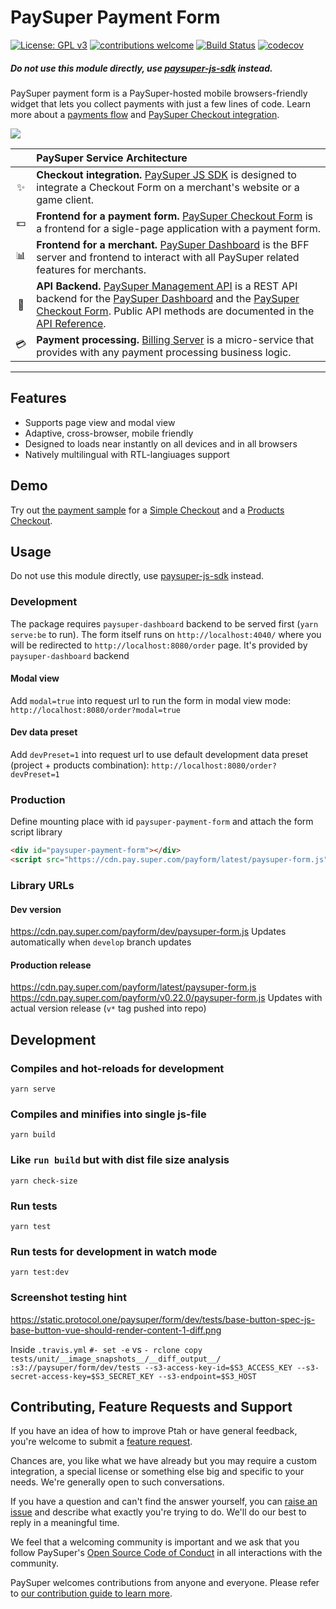 # PaySuper Payment Form

[![License: GPL v3](https://img.shields.io/badge/License-GPLv3-brightgreen.svg)](https://www.gnu.org/licenses/gpl-3.0) [![contributions welcome](https://img.shields.io/badge/contributions-welcome-brightgreen.svg?style=flat)](https://github.com/paysuper/paysuper-js-sdk/issues)
[![Build Status](https://api.travis-ci.org/paysuper/paysuper-payment-form.svg?branch=master)](https://travis-ci.org/paysuper/paysuper-payment-form)
[![codecov](https://codecov.io/gh/paysuper/paysuper-payment-form/branch/master/graph/badge.svg)](https://codecov.io/gh/paysuper/paysuper-payment-form)

##### Do not use this module directly, use [paysuper-js-sdk](https://github.com/paysuper/paysuper-js-sdk) instead. 

PaySuper payment form is a PaySuper-hosted mobile browsers-friendly widget that lets you collect payments with just a few lines of code. Learn more about a [payments flow](https://docs.pay.super.com/docs/payments/quick-start) and [PaySuper Checkout integration](https://docs.pay.super.com/docs/payments/sdk-integration).

![](https://docs.pay.super.com/images/chreckout-form.gif)

|   | PaySuper Service Architecture
:---: | :---
✨ | **Checkout integration.** [PaySuper JS SDK](https://github.com/paysuper/paysuper-js-sdk) is designed to integrate a Checkout Form on a merchant's website or a game client.
💵 | **Frontend for a payment form.** [PaySuper Checkout Form](https://github.com/paysuper/paysuper-payment-form) is a frontend for a sigle-page application with a payment form.
📊 | **Frontend for a merchant.** [PaySuper Dashboard](https://github.com/paysuper/paysuper-dashboard) is the BFF server and frontend to interact with all PaySuper related features for merchants.
🔧 | **API Backend.** [PaySuper Management API](https://github.com/paysuper/paysuper-management-api) is a REST API backend for the [PaySuper Dashboard](https://github.com/paysuper/paysuper-management-server) and the [PaySuper Checkout Form](https://github.com/paysuper/paysuper-payment-form). Public API methods are documented in the [API Reference](https://docs.pay.super.com/api).
💳 | **Payment processing.** [Billing Server](https://github.com/paysuper/paysuper-billing-server) is a micro-service that provides with any payment processing business logic.

***

## Features
* Supports page view and modal view
* Adaptive, cross-browser, mobile friendly
* Designed to loads near instantly on all devices and in all browsers
* Natively multilingual with RTL-langiuages support

## Demo
Try out [the payment sample](https://dashboard.pay.super.com/form-demo) for a [Simple Checkout](https://docs.pay.super.com/docs/payments/#simple-checkout) and a [Products Checkout](https://docs.pay.super.com/docs/payments/#products-checkout).

## Usage
Do not use this module directly, use [paysuper-js-sdk](https://github.com/paysuper/paysuper-js-sdk) instead.

### Development
The package requires `paysuper-dashboard` backend to be served first (`yarn serve:be` to run).
The form itself runs on `http://localhost:4040/` where you will be redirected to 
`http://localhost:8080/order` page. It's provided by `paysuper-dashboard` backend

#### Modal view
Add `modal=true` into request url to run the form in modal view mode:
`http://localhost:8080/order?modal=true`

#### Dev data preset
Add `devPreset=1` into request url to use default development data preset 
(project + products combination): `http://localhost:8080/order?devPreset=1`

### Production
Define mounting place with id `paysuper-payment-form` and attach the form script library
```html
<div id="paysuper-payment-form"></div>
<script src="https://cdn.pay.super.com/payform/latest/paysuper-form.js"></script>
```

### Library URLs
#### Dev version
https://cdn.pay.super.com/payform/dev/paysuper-form.js
Updates automatically when `develop` branch updates

#### Production release
https://cdn.pay.super.com/payform/latest/paysuper-form.js
https://cdn.pay.super.com/payform/v0.22.0/paysuper-form.js
Updates with actual version release (`v*` tag pushed into repo)

## Development

### Compiles and hot-reloads for development
```
yarn serve
```

### Compiles and minifies into single js-file
```
yarn build
```

### Like `run build` but with dist file size analysis
```
yarn check-size
```

### Run tests
```
yarn test
```

### Run tests for development in watch mode 
```
yarn test:dev
```

### Screenshot testing hint
https://static.protocol.one/paysuper/form/dev/tests/base-button-spec-js-base-button-vue-should-render-content-1-diff.png

Inside `.travis.yml`
`#- set -e` 
vs
`- rclone copy tests/unit/__image_snapshots__/__diff_output__/ :s3://paysuper/form/dev/tests --s3-access-key-id=$S3_ACCESS_KEY --s3-secret-access-key=$S3_SECRET_KEY --s3-endpoint=$S3_HOST`



## Contributing, Feature Requests and Support
If you have an idea of how to improve Ptah or have general feedback, you're welcome to submit a [feature request](../../issues/new?assignees=&labels=&template=feature_request.md&title=).

Chances are, you like what we have already but you may require a custom integration, a special license or something else big and specific to your needs. We're generally open to such conversations.

If you have a question and can't find the answer yourself, you can [raise an issue](../../issues/new?assignees=&labels=&template=support-request.md&title=I+have+a+question+about+%3Cthis+and+that%3E+%5BSupport%5D) and describe what exactly you're trying to do. We'll do our best to reply in a meaningful time.

We feel that a welcoming community is important and we ask that you follow PaySuper's [Open Source Code of Conduct](CODE-OF-CONDUCT.md) in all interactions with the community.

PaySuper welcomes contributions from anyone and everyone. Please refer to [our contribution guide to learn more](CONTRIBUTING.md).
